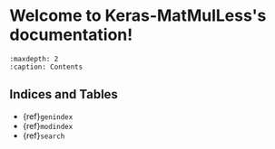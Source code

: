 # Welcome to Keras-MatMulLess's documentation!

```{toctree}
:maxdepth: 2
:caption: Contents
```

## Indices and Tables

- {ref}`genindex`
- {ref}`modindex`
- {ref}`search`
